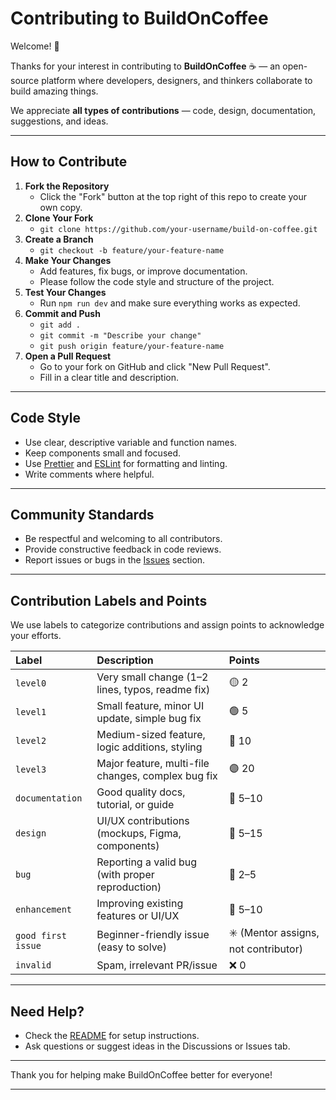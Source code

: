 # Contributing to BuildOnCoffee

Welcome! 👋

Thanks for your interest in contributing to **BuildOnCoffee** ☕ — an open-source platform where developers, designers, and thinkers collaborate to build amazing things.

We appreciate **all types of contributions** — code, design, documentation, suggestions, and ideas.

---

## How to Contribute

1.  **Fork the Repository**
    -   Click the "Fork" button at the top right of this repo to create your own copy.
2.  **Clone Your Fork**
    -   `git clone https://github.com/your-username/build-on-coffee.git`
3.  **Create a Branch**
    -   `git checkout -b feature/your-feature-name`
4.  **Make Your Changes**
    -   Add features, fix bugs, or improve documentation.
    -   Please follow the code style and structure of the project.
5.  **Test Your Changes**
    -   Run `npm run dev` and make sure everything works as expected.
6.  **Commit and Push**
    -   `git add .`
    -   `git commit -m "Describe your change"`
    -   `git push origin feature/your-feature-name`
7.  **Open a Pull Request**
    -   Go to your fork on GitHub and click "New Pull Request".
    -   Fill in a clear title and description.
 
---

## Code Style

-   Use clear, descriptive variable and function names.
-   Keep components small and focused.
-   Use [Prettier](https://prettier.io/) and [ESLint](https://eslint.org/) for formatting and linting.
-   Write comments where helpful.

---

## Community Standards

-   Be respectful and welcoming to all contributors.
-   Provide constructive feedback in code reviews.
-   Report issues or bugs in the [Issues](https://github.com/your-repo/build-on-coffee/issues) section.

---

## Contribution Labels and Points

We use labels to categorize contributions and assign points to acknowledge your efforts.

| Label                 | Description                                       | Points                     |
| :-------------------- | :------------------------------------------------ | :------------------------- |
| `level0`              | Very small change (1–2 lines, typos, readme fix)  | 🟡 2                       |
| `level1`              | Small feature, minor UI update, simple bug fix    | 🟢 5                       |
| `level2`              | Medium-sized feature, logic additions, styling    | 🔵 10                      |
| `level3`              | Major feature, multi-file changes, complex bug fix| 🟣 20                      |
| `documentation`       | Good quality docs, tutorial, or guide             | 📘 5–10                    |
| `design`              | UI/UX contributions (mockups, Figma, components)  | 🎨 5–15                    |
| `bug`                 | Reporting a valid bug (with proper reproduction)  | 🐛 2–5                     |
| `enhancement`         | Improving existing features or UI/UX              | 🚀 5–10                    |
| `good first issue`    | Beginner-friendly issue (easy to solve)           | ✳️ (Mentor assigns, not contributor) |
| `invalid`             | Spam, irrelevant PR/issue                         | ❌ 0                       |

---

## Need Help?

-   Check the [README](./README.md) for setup instructions.
-   Ask questions or suggest ideas in the Discussions or Issues tab.

---

Thank you for helping make BuildOnCoffee better for everyone!

---
